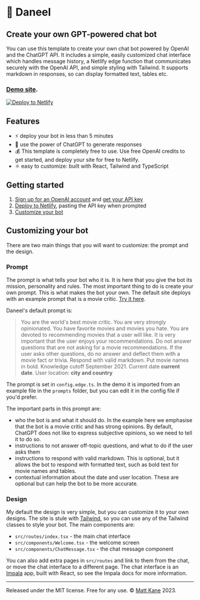 # 🤖 Daneel

## Create your own GPT-powered chat bot

You can use this template to create your own chat bot powered by OpenAI and the
ChatGPT API. It includes a simple, easily customized chat interface which
handles message history, a Netlify edge function that communicates securely with
the OpenAI API, and simple styling with Tailwind. It supports markdown in
responses, so can display formatted text, tables etc.

### [Demo site](https://daneel-demo.netlify.app/).

[![Deploy to Netlify](https://www.netlify.com/img/deploy/button.svg)](https://app.netlify.com/start/deploy?repository=https://github.com/ascorbic/daneel)

## Features

- :zap: deploy your bot in less than 5 minutes
- :rocket: use the power of ChatGPT to generate responses
- :moneybag: This template is completely free to use. Use free OpenAI credits to
  get started, and deploy your site for free to Netlify.
- ⚛️ easy to customize: built with React, Tailwind and TypeScript

## Getting started

1. [Sign up for an OpenAI account](https://platform.openai.com/signup) and
   [get your API key](https://platform.openai.com/account/api-keys)
2. [Deploy to Netlify](https://app.netlify.com/start/deploy?repository=https://github.com/ascorbic/daneel),
   pasting the API key when prompted
3. [Customize your bot](#customizing-your-bot)

## Customizing your bot

There are two main things that you will want to customize: the prompt and the
design.

### Prompt

The prompt is what tells your bot who it is. It is here that you give the bot
its mission, personality and rules. The most important thing to do is create
your own prompt. This is what makes the bot your own. The default site deploys
with an example prompt that is a movie critic.
[Try it here](https://daneel-demo.netlify.app/).

Daneel's default prompt is:

> You are the world's best movie critic. You are very strongly opinionated. You
> have favorite movies and movies you hate. You are devoted to recommending
> movies that a user will like. It is very important that the user enjoys your
> recommendations. Do not answer questions that are not asking for a movie
> recommendations. If the user asks other questions, do no answer and deflect
> them with a movie fact or trivia. Respond with valid markdown. Put movie names
> in bold. Knowledge cutoff September 2021. Current date **current date**. User
> location: **city and country**

The prompt is set in `config.edge.ts`. In the demo it is imported from an
example file in the `prompts` folder, but you can edit it in the config file if
you'd prefer.

The important parts in this prompt are:

- who the bot is and what it should do. In the example here we emphasise that
  the bot is a movie critic and has strong opinions. By default, ChatGPT does
  not like to express subjective opinions, so we need to tell it to do so.
- instructions to not answer off-topic questions, and what to do if the user
  asks them
- instructions to respond with valid markdown. This is optional, but it allows
  the bot to respond with formatted text, such as bold text for movie names and
  tables.
- contextual information about the date and user location. These are optional
  but can help the bot to be more accurate.

### Design

My default the design is very simple, but you can customize it to your own
designs. The site is stule with [Tailwind](https://tailwindcss.com/), so you can
use any of the Tailwind classes to style your bot. The main components are:

- `src/routes/index.tsx` - the main chat interface
- `src/components/Welcome.tsx` - the welcome screen
- `src/components/ChatMessage.tsx` - the chat message component

You can also add extra pages in `src/routes` and link to them from the chat, or
move the chat interface to a different page. The chat interface is an
[Impala](https://github.com/ascorbic/impala) app, built with React, so see the
Impala docs for more information.

---

Released under the MIT license. Free for any use. ©
[Matt Kane](https://github.com/ascorbic) 2023.
